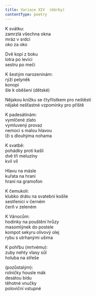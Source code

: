 ```yaml
---
title: Variace XIV  (dárky)
contentType: poetry
---
```


K svátku:  
zamrzlá všechna okna  
mráz v srdci  
oko za oko

Dvě kopí z boku  
lotra po levici  
sestru po meči

K šestým narozeninám:  
rýži pelyněk  
konopí  
šle k oběšení (dětské)

Nějakou knížku se čtyřlístkem pro neštěstí  
nějaké nešťastné vzpomínky pro příště

K padesátinám:  
vymlčené zlato  
vymluvený provaz  
nemoci s malou hlavou  
lži s dlouhýma nohama

K svatbě:  
pohádky proti kašli  
dvě tři meluzíny  
kvil víl

Hlavu na másle  
kuřata na hraní  
hraní na gramofon

K čemukoli:  
klubko drátu na svatební košile  
sestřenici v černém  
čerň v zeleném

K Vánocům:  
hodinky na pouštění hrůzy  
masomlýnek do postele  
kompot sekyru olivový olej  
rybu s utrhanými ušima

K pohřbu (mrtvému):  
zuby nehty vlasy sůl  
holuba na střeše

(pozůstalým):  
rolničky housle mák  
desátou bídu  
těhotné vnučky  
poloviční vstupné
